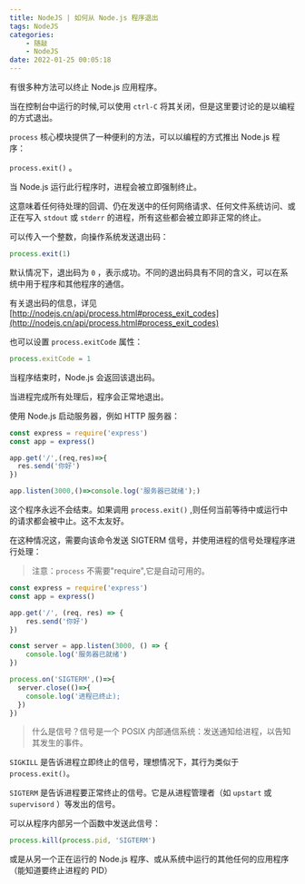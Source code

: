 ```yaml
---
title: NodeJS | 如何从 Node.js 程序退出
tags: NodeJS
categories:
    - 随敲
    - NodeJS
date: 2022-01-25 00:05:18
---
```


有很多种方法可以终止 Node.js 应用程序。

当在控制台中运行的时候,可以使用 `ctrl-C` 将其关闭，但是这里要讨论的是以编程的方式退出。

`process` 核心模块提供了一种便利的方法，可以以编程的方式推出 Node.js 程序：

`process.exit()` 。

当 Node.js 运行此行程序时，进程会被立即强制终止。

这意味着任何待处理的回调、仍在发送中的任何网络请求、任何文件系统访问、或正在写入 `stdout` 或 `stderr` 的进程，所有这些都会被立即非正常的终止。

可以传入一个整数，向操作系统发送退出码：

```js
process.exit(1)
```

默认情况下，退出码为 `0` ，表示成功。不同的退出码具有不同的含义，可以在系统中用于程序和其他程序的通信。

有关退出码的信息，详见 [http://nodejs.cn/api/process.html#process_exit_codes](http://nodejs.cn/api/process.html#process_exit_codes)

也可以设置 `process.exitCode` 属性：

```js
process.exitCode = 1
```

当程序结束时，Node.js 会返回该退出码。

当进程完成所有处理后，程序会正常地退出。

使用 Node.js 启动服务器，例如 HTTP 服务器：

```js
const express = require('express')
const app = express()

app.get('/',(req,res)=>{
  res.send('你好')
})

app.listen(3000,()=>console.log('服务器已就绪');)
```

这个程序永远不会结束。如果调用 `process.exit()` ,则任何当前等待中或运行中的请求都会被中止。这不太友好。

在这种情况这，需要向该命令发送 SIGTERM 信号，并使用进程的信号处理程序进行处理：

> 注意：`process` 不需要"require",它是自动可用的。

```js
const express = require('express')
const app = express()

app.get('/', (req, res) => {
    res.send('你好')
})

const server = app.listen(3000, () => {
    console.log('服务器已就绪')
})

process.on('SIGTERM',()=>{
  server.close(()=>{
    console.log('进程已终止);
  })
})
```

> 什么是信号？信号是一个 POSIX 内部通信系统：发送通知给进程，以告知其发生的事件。

`SIGKILL` 是告诉进程立即终止的信号，理想情况下，其行为类似于 `process.exit()`。

`SIGTERM` 是告诉进程要正常终止的信号。它是从进程管理者（如 `upstart` 或 `supervisord` ）等发出的信号。

可以从程序内部另一个函数中发送此信号：

```js
process.kill(process.pid, 'SIGTERM')
```

或是从另一个正在运行的 Node.js 程序、或从系统中运行的其他任何的应用程序（能知道要终止进程的 PID）
